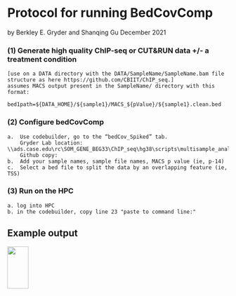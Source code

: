 # Protocol for running BedCovComp
by Berkley E. Gryder and Shanqing Gu 
December 2021

### (1)	Generate high quality ChIP-seq or CUT&RUN data +/- a treatment condition
    [use on a DATA directory with the DATA/SampleName/SampleName.bam file structure as here https://github.com/CBIIT/ChIP_seq.]
    assumes MACS output present in the SampleName/ directory with this format:
        bed1path=${DATA_HOME}/${sample1}/MACS_${pValue}/${sample1}.clean.bed
### (2)	Configure bedCovComp
    a.  Use codebuilder, go to the “bedCov_Spiked” tab.  
        Gryder Lab location: \\ads.case.edu\rc\SOM_GENE_BEG33\ChIP_seq\hg38\scripts\multisample_analysis\bedCovComp_builder.xlsx
        Github copy: 
    b.  Add your sample names, sample file names, MACS p value (ie, p-14)
    c.  Select a bed file to split the data by an overlapping feature (ie, TSS)
    
### (3)	Run on the HPC
    a. log into HPC 
    b. in the codebuilder, copy line 23 "paste to command line:"
 
 
## Example output
<a href="url"><img src="bedCovComp.png" align="middle" height="96" width="48" ></a>
